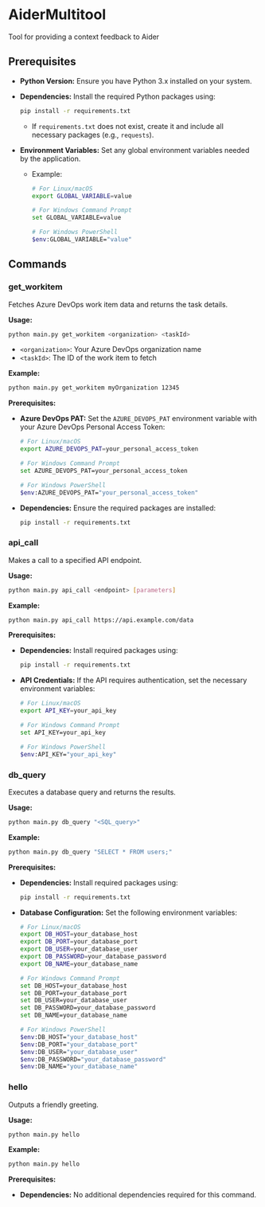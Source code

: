 # AiderMultitool
Tool for providing a context feedback to Aider

## Prerequisites

- **Python Version:** Ensure you have Python 3.x installed on your system.

- **Dependencies:** Install the required Python packages using:

  ```bash
  pip install -r requirements.txt
  ```

  - If `requirements.txt` does not exist, create it and include all necessary packages (e.g., `requests`).

- **Environment Variables:** Set any global environment variables needed by the application.

  - Example:

    ```bash
    # For Linux/macOS
    export GLOBAL_VARIABLE=value

    # For Windows Command Prompt
    set GLOBAL_VARIABLE=value

    # For Windows PowerShell
    $env:GLOBAL_VARIABLE="value"
    ```

## Commands

### get_workitem

Fetches Azure DevOps work item data and returns the task details.

**Usage:**
```bash
python main.py get_workitem <organization> <taskId>
```

- `<organization>`: Your Azure DevOps organization name
- `<taskId>`: The ID of the work item to fetch

**Example:**
```bash
python main.py get_workitem myOrganization 12345
```

**Prerequisites:**

- **Azure DevOps PAT:** Set the `AZURE_DEVOPS_PAT` environment variable with your Azure DevOps Personal Access Token:

  ```bash
  # For Linux/macOS
  export AZURE_DEVOPS_PAT=your_personal_access_token

  # For Windows Command Prompt
  set AZURE_DEVOPS_PAT=your_personal_access_token

  # For Windows PowerShell
  $env:AZURE_DEVOPS_PAT="your_personal_access_token"
  ```

- **Dependencies:** Ensure the required packages are installed:

  ```bash
  pip install -r requirements.txt
  ```

### api_call

Makes a call to a specified API endpoint.

**Usage:**
```bash
python main.py api_call <endpoint> [parameters]
```

**Example:**
```bash
python main.py api_call https://api.example.com/data
```

**Prerequisites:**

- **Dependencies:** Install required packages using:

  ```bash
  pip install -r requirements.txt
  ```

- **API Credentials:** If the API requires authentication, set the necessary environment variables:

  ```bash
  # For Linux/macOS
  export API_KEY=your_api_key

  # For Windows Command Prompt
  set API_KEY=your_api_key

  # For Windows PowerShell
  $env:API_KEY="your_api_key"
  ```

### db_query

Executes a database query and returns the results.

**Usage:**
```bash
python main.py db_query "<SQL_query>"
```

**Example:**
```bash
python main.py db_query "SELECT * FROM users;"
```

**Prerequisites:**

- **Dependencies:** Install required packages using:

  ```bash
  pip install -r requirements.txt
  ```

- **Database Configuration:** Set the following environment variables:

  ```bash
  # For Linux/macOS
  export DB_HOST=your_database_host
  export DB_PORT=your_database_port
  export DB_USER=your_database_user
  export DB_PASSWORD=your_database_password
  export DB_NAME=your_database_name

  # For Windows Command Prompt
  set DB_HOST=your_database_host
  set DB_PORT=your_database_port
  set DB_USER=your_database_user
  set DB_PASSWORD=your_database_password
  set DB_NAME=your_database_name

  # For Windows PowerShell
  $env:DB_HOST="your_database_host"
  $env:DB_PORT="your_database_port"
  $env:DB_USER="your_database_user"
  $env:DB_PASSWORD="your_database_password"
  $env:DB_NAME="your_database_name"
  ```

### hello

Outputs a friendly greeting.

**Usage:**
```bash
python main.py hello
```

**Example:**
```bash
python main.py hello
```

**Prerequisites:**

- **Dependencies:** No additional dependencies required for this command.
